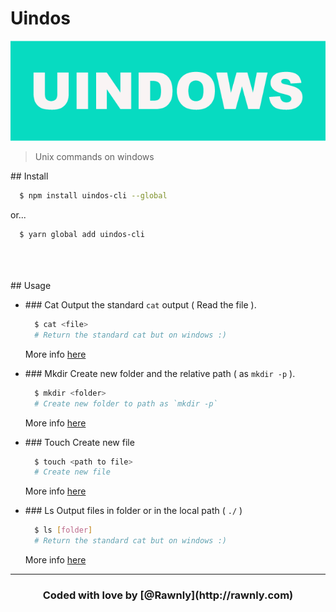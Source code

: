 # Uindos

<p align="center">
<img src="logo.png" />
</p>

> Unix commands on windows

## Install

```bash
  $ npm install uindos-cli --global
```

or...

```bash
  $ yarn global add uindos-cli
```


<br>
<br>
<br>
## Usage

- ### Cat
  Output the standard `cat` output ( Read the file ).

  ```bash
    $ cat <file>  
    # Return the standard cat but on windows :)
  ```

  More info [here][cat]

- ### Mkdir
  Create new folder and the relative path ( as `mkdir -p` ).

  ```bash
    $ mkdir <folder>
    # Create new folder to path as `mkdir -p`
  ```
  More info [here][mkdir]

- ### Touch
  Create new file

  ```bash
    $ touch <path to file>  
    # Create new file
  ```
  More info [here][touch]

- ### Ls
  Output files in folder or in the local path ( `./` )

  ```bash
    $ ls [folder]  
    # Return the standard cat but on windows :)
  ```

  More info [here][ls]

---
<h3 align="center"> Coded with love by [@Rawnly](http://rawnly.com) </h3>

[cat]: https://wikipedia.org/wiki/Cat_(Unix)
[mkdir]: https://wikipedia.org/wiki/Mkdir
[touch]: https://wikipedia.org/wiki/Touch_(Unix)
[ls]: https://wikipedia.org/wiki/Ls_(Unix)
